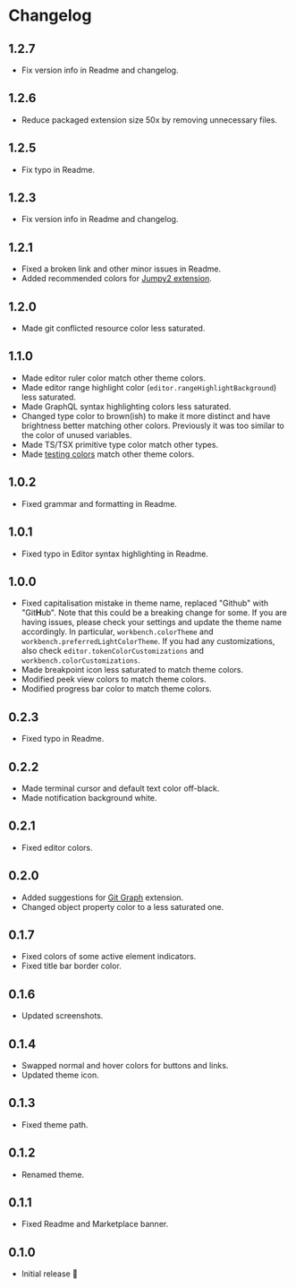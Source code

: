 # Changelog

## 1.2.7

- Fix version info in Readme and changelog.

## 1.2.6

- Reduce packaged extension size 50x by removing unnecessary files.

## 1.2.5

- Fix typo in Readme.

## 1.2.3

- Fix version info in Readme and changelog.

## 1.2.1

- Fixed a broken link and other minor issues in Readme.
- Added recommended colors for [Jumpy2 extension](https://marketplace.visualstudio.com/items?itemName=DavidLGoldberg.jumpy2).

## 1.2.0

- Made git conflicted resource color less saturated.

## 1.1.0

- Made editor ruler color match other theme colors.
- Made editor range highlight color (`editor.rangeHighlightBackground`) less saturated.
- Made GraphQL syntax highlighting colors less saturated.
- Changed type color to brown(ish) to make it more distinct and have brightness better matching other colors. Previously it was too similar to the color of unused variables.
- Made TS/TSX primitive type color match other types.
- Made [testing colors](https://code.visualstudio.com/api/references/theme-color#testing-colors) match other theme colors.

## 1.0.2

- Fixed grammar and formatting in Readme.

## 1.0.1

- Fixed typo in Editor syntax highlighting in Readme.

## 1.0.0

- Fixed capitalisation mistake in theme name, replaced "Github" with "Git**H**ub". Note that this could be a breaking change for some. If you are having issues, please check your settings and update the theme name accordingly. In particular, `workbench.colorTheme` and `workbench.preferredLightColorTheme`. If you had any customizations, also check `editor.tokenColorCustomizations` and `workbench.colorCustomizations`.
- Made breakpoint icon less saturated to match theme colors.
- Modified peek view colors to match theme colors.
- Modified progress bar color to match theme colors.

## 0.2.3

- Fixed typo in Readme.

## 0.2.2

- Made terminal cursor and default text color off-black.
- Made notification background white.
  
## 0.2.1

- Fixed editor colors.
  
## 0.2.0

- Added suggestions for [Git Graph](https://marketplace.visualstudio.com/items?itemName=mhutchie.git-graph) extension.
- Changed object property color to a less saturated one.

## 0.1.7

- Fixed colors of some active element indicators.
- Fixed title bar border color.

## 0.1.6

- Updated screenshots.

## 0.1.4

- Swapped normal and hover colors for buttons and links.
- Updated theme icon.

## 0.1.3

- Fixed theme path.

## 0.1.2

- Renamed theme.

## 0.1.1

- Fixed Readme and Marketplace banner.

## 0.1.0

- Initial release 🚀
